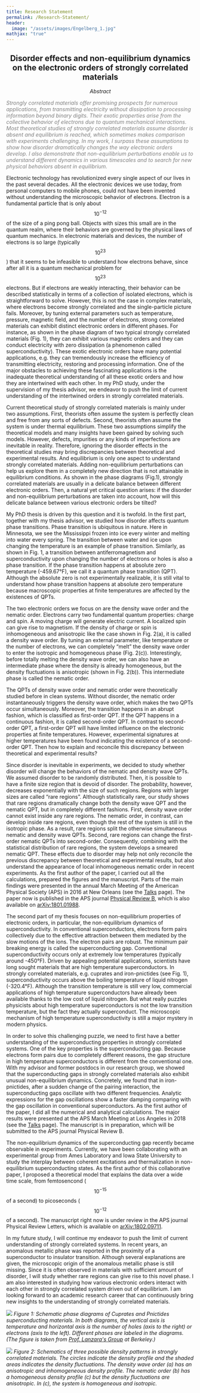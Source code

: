```yaml
---
title: Research Statement
permalink: /Research-Statement/
header:
  image: "/assets/images/Engelberg_1.jpg"
mathjax: "true"
---
```

<h2><center>Disorder effects and non-equilibrium dynamics on the electronic orders of strongly correlated materials</center></h2>

<em><center>Abstract</center></em>

<span class="indented" style="color:grey" align="justify">*Strongly correlated materials offer promising prospects for numerous applications, from transmitting electricity without dissipation to processing information beyond binary digits. Their exotic properties arise from the collective behavior of electrons due to quantum mechanical interactions. Most theoretical studies of strongly correlated materials assume disorder is absent and equilibrium is reached, which sometimes makes comparison with experiments challenging. In my work, I surpass these assumptions to show how disorder dramatically changes the way electronic orders develop. I also demonstrate that non-equilibrium perturbations enable us to understand different dynamics in various timescales and to search for new physical behaviors absent in equilibrium.*</span>

Electronic technology has revolutionized every single aspect of our lives in the past several decades. All the electronic devices we use today, from personal computers to mobile phones, could not have been invented without understanding the microscopic behavior of electrons. Electron is a fundamental particle that is only about $$10^{-12}$$ of the size of a ping pong ball. Objects with sizes this small are in the quantum realm, where their behaviors are governed by the physical laws of quantum mechanics. In electronic materials and devices, the number of electrons is so large (typically $$10^{23}$$) that it seems to be infeasible to understand how electrons behave, since after all it is a quantum mechanical problem for $$10^{23}$$ electrons. But if electrons are weakly interacting, their behavior can be described statistically in terms of a collection of isolated electrons, which is straightforward to solve. However, this is not the case in complex materials, where electrons become strongly correlated and the single-particle picture fails. Moreover, by tuning external parameters such as temperature, pressure, magnetic field, and the number of electrons, strong correlated materials can exhibit distinct electronic orders in different phases. For instance, as shown in the phase diagram of two typical strongly correlated materials (Fig. 1), they can exhibit various magnetic orders and they can conduct electricity with zero dissipation (a phenomenon called superconductivity). These exotic electronic orders have many potential applications, e.g. they can tremendously increase the efficiency of transmitting electricity, restoring and processing information. One of the major obstacles to achieving these fascinating applications is the inadequate theoretical understanding of all these exotic orders and how they are intertwined with each other. In my PhD study, under the supervision of my thesis advisor, we endeavor to push the limit of current understanding of the intertwined orders in strongly correlated materials.

Current theoretical study of strongly correlated materials is mainly under two assumptions. First, theorists often assume the system is perfectly clean and free from any sorts of defects. Second, theorists often assume the system is under thermal equilibrium. These two assumptions simplify the theoretical models and many insights have been gained by solving such models. However, defects, impurities or any kinds of imperfections are inevitable in reality. Therefore, ignoring the disorder effects in the theoretical studies may bring discrepancies between theoretical and experimental results. And equilibrium is only one aspect to understand strongly correlated materials. Adding non-equilibrium perturbations can help us explore them in a completely new direction that is not attainable in equilibrium conditions. As shown in the phase diagrams (Fig.1), strongly correlated materials are usually in a delicate balance between different electronic orders. Then, a natural yet critical question arises: if the disorder and non-equilibrium perturbations are taken into account, how will this delicate balance between various electronic orders be tilted?

My PhD thesis is driven by this question and it is twofold. In the first part, together with my thesis advisor, we studied how disorder affects quantum phase transitions. Phase transition is ubiquitous in nature. Here in Minnesota, we see the Mississippi frozen into ice every winter and melting into water every spring. The transition between water and ice upon changing the temperature is an example of phase transition. Similarly, as shown in Fig. 1, a transition between antiferromagnetism and superconductivity upon changing the number of electrons or holes is also a phase transition. If the phase transition happens at absolute zero temperature (-459.67&deg;F), we call it a quantum phase transition (QPT). Although the absolute zero is not experimentally realizable, it is still vital to understand how phase transition happens at absolute zero temperature because macroscopic properties at finite temperatures are affected by the existences of QPTs.

The two electronic orders we focus on are the density wave order and the nematic order. Electrons carry two fundamental quantum properties: charge and spin. A moving charge will generate electric current. A localized spin can give rise to magnetism. If the density of charge or spin is inhomogeneous and anisotropic like the case shown in Fig. 2(a), it is called a density wave order. By tuning an external parameter, like temperature or the number of electrons, we can completely “melt” the density wave order to enter the isotropic and homogeneous phase (Fig. 2(c)). Interestingly, before totally melting the density wave order, we can also have an intermediate phase where the density is already homogeneous, but the density fluctuations is anisotropic (shown in Fig. 2(b)). This intermediate phase is called the nematic order.

The QPTs of density wave order and nematic order were theoretically studied before in clean systems. Without disorder, the nematic order instantaneously triggers the density wave order, which makes the two QPTs occur simultaneously. Moreover, the transition happens in an abrupt fashion, which is classified as first-order QPT. If the QPT happens in a continuous fashion, it is called second-order QPT. In contrast to second-order QPT, a first-order QPT will have limited influence on the electronic properties at finite temperatures. However, experimental signatures at higher temperatures have been found indicating the existence of a second-order QPT. Then how to explain and reconcile this discrepancy between theoretical and experimental results?

Since disorder is inevitable in experiments, we decided to study whether disorder will change the behaviors of the nematic and density wave QPTs. We assumed disorder to be randomly distributed. Then, it is possible to have a finite size region that is devoid of disorder. The probability, however, decreases exponentially with the size of such regions. Regions with larger sizes are called “rare regions”. Although statistically rare, our study shows that rare regions dramatically change both the density wave QPT and the nematic QPT, but in completely different fashions. First, density wave order cannot exist inside any rare regions. The nematic order, in contrast, can develop inside rare regions, even though the rest of the system is still in the isotropic phase. As a result, rare regions split the otherwise simultaneous nematic and density wave QPTs. Second, rare regions can change the first-order nematic QPTs into second-order. Consequently, combining with the statistical distribution of rare regions, the system develops a smeared nematic QPT. These effects due to disorder may help not only reconcile the previous discrepancy between theoretical and experimental results, but also understand the appearance of local inhomogeneous nematic order in recent experiments. As the first author of the paper, I carried out all the calculations, prepared the figures and the manuscript. Parts of the main findings were presented in the annual March Meeting of the American Physical Society (APS) in 2016 at New Orleans (see the [Talks](/Talks/) page). The paper now is published in the APS journal [Physical Review B](https://journals.aps.org/prb/abstract/10.1103/PhysRevB.98.085117), which is also available on [arXiv:1801.01988](https://arxiv.org/abs/1801.01988).

The second part of my thesis focuses on non-equilibrium properties of electronic orders, in particular, the non-equilibrium dynamics of superconductivity. In conventional superconductors, electrons form pairs collectively due to the effective attraction between them mediated by the slow motions of the ions. The electron pairs are robust. The minimum pair breaking energy is called the superconducting gap. Conventional superconductivity occurs only at extremely low temperatures (typically around -450&deg;F). Driven by appealing potential applications, scientists have long sought materials that are high temperature superconductors. In strongly correlated materials, e.g. cuprates and iron-pnictides (see Fig. 1), superconductivity occurs above the boiling temperature of liquid nitrogen (-320.4&deg;F). Although the transition temperature is still very low, commercial applications of high temperature superconductors have already been available thanks to the low cost of liquid nitrogen. But what really puzzles physicists about high temperature superconductors is not the low transition temperature, but the fact they actually superconduct. The microscopic mechanism of high temperature superconductivity is still a major mystery in modern physics.

In order to solve this challenging puzzle, we need to first have a better understanding of the superconducting properties in strongly correlated systems. One of the key properties is the superconducting gap. Because electrons form pairs due to completely different reasons, the gap structure in high temperature superconductors is different from the conventional one. With my advisor and former postdocs in our research group, we showed that the superconducting gaps in strongly correlated materials also exhibit unusual non-equilibrium dynamics. Concretely, we found that in iron-pnictides, after a sudden change of the pairing interaction, the superconducting gaps oscillate with two different frequencies. Analytic expressions for the gap oscillations show a faster damping comparing with the gap oscillation in conventional superconductors. As the first author of the paper, I did all the numerical and analytical calculations. The major results were presented at the APS March Meeting at Los Angeles in 2018 (see the [Talks](/Talks/) page). The manuscript is in preparation, which will be submitted to the APS journal Physical Review B.

The non-equilibrium dynamics of the superconducting gap recently became observable in experiments. Currently, we have been collaborating with an experimental group from Ames Laboratory and Iowa State University to study the interplay between coherent excitations and thermalization in non-equilibrium superconducting states. As the first author of this collaborative paper, I proposed a theoretical model that explains the data over a wide time scale, from femtosencond ($$10^{-15}$$ of a second) to picoseconds ($$10^{-12}$$ of a second). The manuscript right now is under review in the APS journal Physical Review Letters, which is available on [arXiv:1802.09711](https://arxiv.org/abs/1802.09711).

In my future study, I will continue my endeavor to push the limit of current understanding of strongly correlated systems. In recent years, an anomalous metallic phase was reported in the proximity of a superconductor to insulator transition. Although several explanations are given, the microscopic origin of the anomalous metallic phase is still missing. Since it is often observed in materials with sufficient amount of disorder, I will study whether rare regions can give rise to this novel phase. I am also interested in studying how various electronic orders interact with each other in strongly correlated system driven out of equilibrium. I am looking forward to an academic research career that can continuously bring new insights to the understanding of strongly correlated materials.

![](/assets/images/Research_Statement/fig1.png)
*Figure 1: Schematic phase diagrams of Cuprates and Pnictides superconducting materials. In both diagrams, the vertical axis is temperature and horizontal axis is the number of holes (axis to the right) or electrons (axis to the left). Different phases are labeled in the diagrams. (The figure is taken from [Prof. Lanzara's Group](http://research.physics.berkeley.edu/lanzara/research/pnictide.html) at Berkeley.)*

![](/assets/images/Research_Statement/fig2.png)
*Figure 2: Schematics of three possible density patterns in strongly correlated materials. The circles indicate the density profile and the shaded areas indicates the density fluctuations. The density wave order (a) has an anisotropic and inhomogeneous density profile.  The nematic order (b) has a homogeneous density profile (c) but the density fluctuations are anisotropic. In (c), the system is homogeneous and isotropic.*
